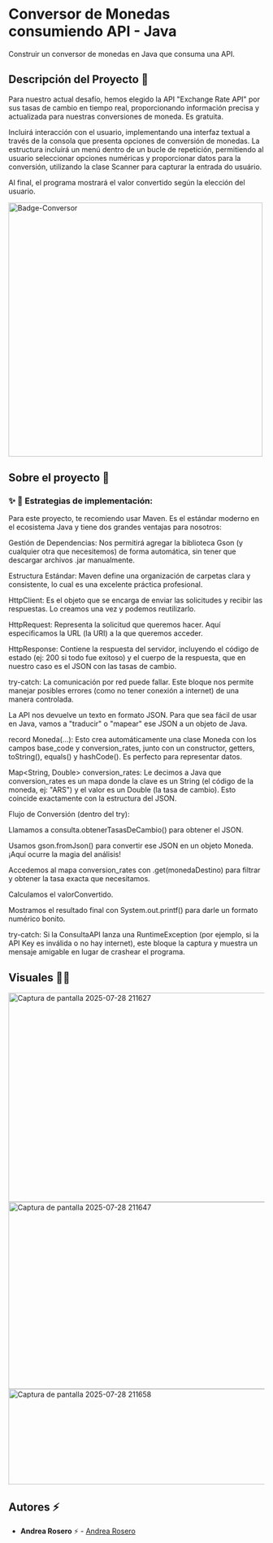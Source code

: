 # Conversor de Monedas consumiendo API - Java

Construir un conversor de monedas en Java que consuma una API.

## Descripción del Proyecto :scroll:

Para nuestro actual desafío, hemos elegido la API "Exchange Rate API" por sus tasas de cambio en tiempo real, proporcionando información precisa y actualizada para nuestras conversiones de moneda. Es gratuita.

Incluirá interacción con el usuario, implementando una interfaz textual a través de la consola que presenta opciones de conversión de monedas. La estructura incluirá un menú dentro de un bucle de repetición, permitiendo al usuario seleccionar opciones numéricas y proporcionar datos para la conversión, utilizando la clase Scanner para capturar la entrada do usuário.

Al final, el programa mostrará el valor convertido según la elección del usuario. 

<img width="500" height="500" alt="Badge-Conversor" src="https://github.com/user-attachments/assets/97faf88d-d4a7-4be1-8605-86cb6b683bf6" />



## Sobre el proyecto 🚀

### ✨ 🚀 Estrategias de implementación: 

Para este proyecto, te recomiendo usar Maven. Es el estándar moderno en el ecosistema Java y tiene dos grandes ventajas para nosotros:

Gestión de Dependencias: Nos permitirá agregar la biblioteca Gson (y cualquier otra que necesitemos) de forma automática, sin tener que descargar archivos .jar manualmente.

Estructura Estándar: Maven define una organización de carpetas clara y consistente, lo cual es una excelente práctica profesional.


HttpClient: Es el objeto que se encarga de enviar las solicitudes y recibir las respuestas. Lo creamos una vez y podemos reutilizarlo.

HttpRequest: Representa la solicitud que queremos hacer. Aquí especificamos la URL (la URI) a la que queremos acceder.

HttpResponse: Contiene la respuesta del servidor, incluyendo el código de estado (ej: 200 si todo fue exitoso) y el cuerpo de la respuesta, que en nuestro caso es el JSON con las tasas de cambio.

try-catch: La comunicación por red puede fallar. Este bloque nos permite manejar posibles errores (como no tener conexión a internet) de una manera controlada.

La API nos devuelve un texto en formato JSON. Para que sea fácil de usar en Java, vamos a "traducir" o "mapear" ese JSON a un objeto de Java.

record Moneda(...): Esto crea automáticamente una clase Moneda con los campos base_code y conversion_rates, junto con un constructor, getters, toString(), equals() y hashCode(). Es perfecto para representar datos.

Map<String, Double> conversion_rates: Le decimos a Java que conversion_rates es un mapa donde la clave es un String (el código de la moneda, ej: "ARS") y el valor es un Double (la tasa de cambio). Esto coincide exactamente con la estructura del JSON.

Flujo de Conversión (dentro del try):

Llamamos a consulta.obtenerTasasDeCambio() para obtener el JSON.

Usamos gson.fromJson() para convertir ese JSON en un objeto Moneda. ¡Aquí ocurre la magia del análisis!

Accedemos al mapa conversion_rates con .get(monedaDestino) para filtrar y obtener la tasa exacta que necesitamos.

Calculamos el valorConvertido.

Mostramos el resultado final con System.out.printf() para darle un formato numérico bonito.

try-catch: Si la ConsultaAPI lanza una RuntimeException (por ejemplo, si la API Key es inválida o no hay internet), este bloque la captura y muestra un mensaje amigable en lugar de crashear el programa.


## Visuales :mage_woman:

<img width="628" height="412" alt="Captura de pantalla 2025-07-28 211627" src="https://github.com/user-attachments/assets/3b192b07-a3a9-4acb-bf7c-16d0cc5cd231" />

<img width="597" height="368" alt="Captura de pantalla 2025-07-28 211647" src="https://github.com/user-attachments/assets/b34241be-dcd7-4029-8684-8920d9232c96" />

<img width="528" height="188" alt="Captura de pantalla 2025-07-28 211658" src="https://github.com/user-attachments/assets/625bdcb5-9d5f-49b4-9c1b-85dd608141df" />



## Autores ⚡ 

- **Andrea Rosero** ⚡  - [Andrea Rosero](https://github.com/andreaendigital)
